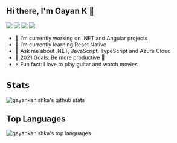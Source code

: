## Hi there, I'm Gayan K 👋

[![](https://img.shields.io/badge/-@gayankanishka-%23181717?style=flat-square&logo=github)](https://github.com/gayankanishka)
[![](https://img.shields.io/badge/-Gayan%20Kanishka%20Wijetunga-blue?style=flat-square&logo=Linkedin&logoColor=white&link=https://www.linkedin.com/in/gayan-kanishka-wijetunga-82740078/)](https://www.linkedin.com/in/gayan-kanishka-wijetunga-82740078/)
[![](https://img.shields.io/website?color=0ab9e6&style=flat-square&up_message=gayankanishka.github.io&url=https%3A%2F%2Fgayankanishka.github.io)](https://gayankanishka.github.io/)
[![](https://img.shields.io/badge/-@gayan_wijetunga-%23181717?style=flat-square&logo=instagram)](https://www.instagram.com/gayan_wijetunga/)

- 🔭 I’m currently working on .NET and Angular projects
- 🌱 I’m currently learning React Native
- 💬 Ask me about .NET, JavaScript, TypeScript and Azure Cloud
- 🥅 2021 Goals: Be more productive :see_no_evil:
- ⚡ Fun fact: I love to play guitar and watch movies

## 𝗦𝘁𝗮𝘁𝘀

![gayankanishka's github stats](https://github-readme-stats.vercel.app/api?username=gayankanishka&show_icons=true&theme=radical&count_private=true)

## Top Languages

![gayankanishka's top languages](https://github-readme-stats.vercel.app/api/top-langs/?username=gayankanishka)
